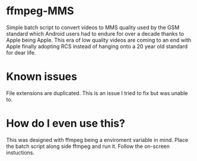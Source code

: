 # ffmpeg-MMS
Simple batch script to convert videos to MMS quality used by the GSM standard which Android users had to endure for over a decade thanks to Apple being Apple. This era of low quality videos are coming to an end with Apple finally adopting RCS instead of hanging onto a 20 year old standard for dear life.

# Known issues
File extensions are duplicated. This is an issue I tried to fix but was unable to.

# How do I even use this?

This was designed with ffmpeg being a enviroment variable in mind. Place the batch script along side ffmpeg and run it. Follow the on-screen instuctions.
